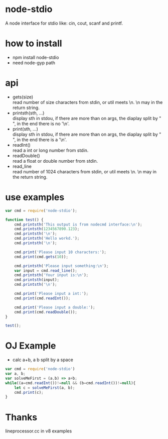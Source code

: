 # node-stdio
A node interface for stdio like: cin, cout, scanf and printf.

# how to install
*  npm install node-stdio
*  need node-gyp path

# api
*   gets(size)
<br />    read number of size characters from stdin, or util meets \n. \n may in the return string.
*   printsth(sth, ...)
<br />    display sth in stdou, if there are more than on args, the diaplay split by " ", in the end there is no '\n'.
*   print(sth, ...)
<br />    display sth in stdou, if there are more than on args, the diaplay split by " ", in the end there is a '\n'.
*   readInt()
<br />    read a int or long number from stdin.
*   readDouble()
<br />    read a float or double number from stdin.
* read_line
<br />    read number of 1024 characters from stdin, or util meets \n. \n may in the return string.

# use examples
```js
var cmd = require('node-stdio');

function test() {
    cmd.printsth('This output is from nodecmd interface:\n');
    cmd.printsth(1234567890.123);
    cmd.printsth('\n');
    cmd.printsth('Hello workd.');
    cmd.printsth('\n');

    cmd.print('Please input 10 characters:');
    cmd.print(cmd.gets(10));

    cmd.printsth('Please input something:\n');
    var input = cmd.read_line();
    cmd.printsth('Your input is:\n');
    cmd.printsth(input);
    cmd.printsth('\n');

    cmd.print('Please input a int:');
    cmd.print(cmd.readInt());

    cmd.print('Please input a double:');
    cmd.print(cmd.readDouble());
}

test();
```

# OJ Example
* calc a+b, a b split by a space
```js
var cmd = require('node-stdio')
var a, b;
var solveMeFirst = (a,b) => a+b;
while((a=cmd.readInt())!=null && (b=cmd.readInt())!=null){
    let c = solveMeFirst(a, b);
    cmd.print(c);
}
```

# Thanks
lineprocessor.cc in v8 examples